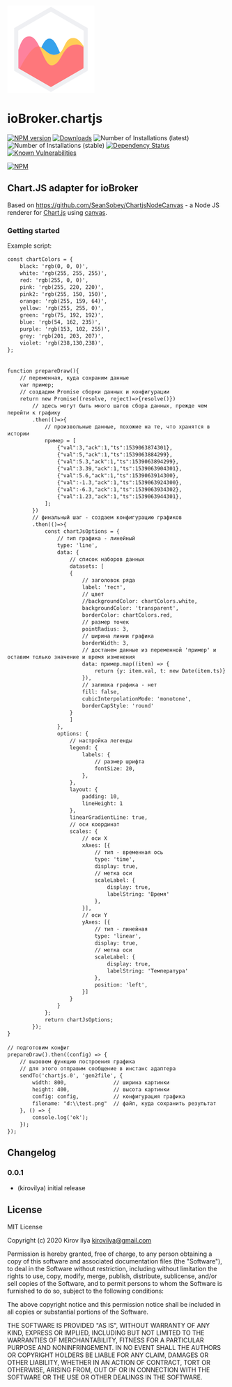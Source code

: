 ![Logo](admin/chartjs.png)
# ioBroker.chartjs

[![NPM version](http://img.shields.io/npm/v/iobroker.chartjs.svg)](https://www.npmjs.com/package/iobroker.chartjs)
[![Downloads](https://img.shields.io/npm/dm/iobroker.chartjs.svg)](https://www.npmjs.com/package/iobroker.chartjs)
![Number of Installations (latest)](http://iobroker.live/badges/chartjs-installed.svg)
![Number of Installations (stable)](http://iobroker.live/badges/chartjs-stable.svg)
[![Dependency Status](https://img.shields.io/david/kirovilya/iobroker.chartjs.svg)](https://david-dm.org/kirovilya/iobroker.chartjs)
[![Known Vulnerabilities](https://snyk.io/test/github/kirovilya/ioBroker.chartjs/badge.svg)](https://snyk.io/test/github/kirovilya/ioBroker.chartjs)

[![NPM](https://nodei.co/npm/iobroker.chartjs.png?downloads=true)](https://nodei.co/npm/iobroker.chartjs/)

## Chart.JS adapter for ioBroker

Based on https://github.com/SeanSobey/ChartjsNodeCanvas - a Node JS renderer for [Chart.js](http://www.chartjs.org) using [canvas](https://github.com/Automattic/node-canvas).

### Getting started

Example script:
```
const chartColors = {
    black: 'rgb(0, 0, 0)',
    white: 'rgb(255, 255, 255)', 
    red: 'rgb(255, 0, 0)',
    pink: 'rgb(255, 220, 220)',
    pink2: 'rgb(255, 150, 150)',
    orange: 'rgb(255, 159, 64)',
    yellow: 'rgb(255, 255, 0)',
    green: 'rgb(75, 192, 192)',
    blue: 'rgb(54, 162, 235)',
    purple: 'rgb(153, 102, 255)',
    grey: 'rgb(201, 203, 207)',
    violet: 'rgb(238,130,238)',
};


function prepareDraw(){
    // переменная, куда сохраним данные
    var пример;
    // создадим Promise сборки данных и конфигурации
    return new Promise((resolve, reject)=>{resolve()})
        // здесь могут быть много шагов сбора данных, прежде чем перейти к графику
        .then(()=>{
            // произвольные данные, похожие на те, что хранятся в истории
            пример = [
                {"val":3,"ack":1,"ts":1539063874301},
                {"val":5,"ack":1,"ts":1539063884299},
                {"val":5.3,"ack":1,"ts":1539063894299},
                {"val":3.39,"ack":1,"ts":1539063904301},
                {"val":5.6,"ack":1,"ts":1539063914300},
                {"val":-1.3,"ack":1,"ts":1539063924300},
                {"val":-6.3,"ack":1,"ts":1539063934302},
                {"val":1.23,"ack":1,"ts":1539063944301},
            ];
        })
        // финальный шаг - создаем конфигурацию графиков
        .then(()=>{
            const chartJsOptions = {
                // тип графика - линейный
                type: 'line',
                data: {
                    // список наборов данных
                    datasets: [
                    {
                        // заголовок ряда 
                        label: 'тест',
                        // цвет
                        //backgroundColor: chartColors.white,
                        backgroundColor: 'transparent',
                        borderColor: chartColors.red,
                        // размер точек
                        pointRadius: 3,
                        // ширина линии графика
                        borderWidth: 3,
                        // достанем данные из переменной 'пример' и оставим только значение и время изменения
                        data: пример.map((item) => {
                            return {y: item.val, t: new Date(item.ts)}
                        }),
                        // заливка графика - нет
                        fill: false,
                        cubicInterpolationMode: 'monotone',
                        borderCapStyle: 'round'
                    }
                    ]
                },
                options: {
                    // настройка легенды
                    legend: {
                        labels: {
                            // размер шрифта
                            fontSize: 20,
                        },
                    },
                    layout: {
                        padding: 10,
                        lineHeight: 1
                    },
                    linearGradientLine: true,
                    // оси координат
                    scales: {
                        // оси X
                        xAxes: [{
                            // тип - временная ось
                            type: 'time',  
                            display: true,
                            // метка оси
                            scaleLabel: {
                                display: true,
                                labelString: 'Время'
                            },
                        }],
                        // оси Y
                        yAxes: [{
                            // тип - линейная
                            type: 'linear',
                            display: true,
                            // метка оси
                            scaleLabel: {
                                display: true,
                                labelString: 'Температура'
                            },
                            position: 'left',
                        }]
                    }
                }
            };
            return chartJsOptions;
        });
}

// подготовим конфиг
prepareDraw().then((config) => {
    // вызовем функцию построения графика
    // для этого отправим сообщение в инстанс адаптера
    sendTo('chartjs.0', 'gen2file', {
        width: 800,               // ширина картинки
        height: 400,              // высота картинки
        config: config,           // конфигурация графика
        filename: "d:\\test.png"  // файл, куда сохранить результат
    }, () => {
        console.log('ok');
    });
});
```

## Changelog

### 0.0.1
* (kirovilya) initial release

## License
MIT License

Copyright (c) 2020 Kirov Ilya <kirovilya@gmail.com>

Permission is hereby granted, free of charge, to any person obtaining a copy
of this software and associated documentation files (the "Software"), to deal
in the Software without restriction, including without limitation the rights
to use, copy, modify, merge, publish, distribute, sublicense, and/or sell
copies of the Software, and to permit persons to whom the Software is
furnished to do so, subject to the following conditions:

The above copyright notice and this permission notice shall be included in all
copies or substantial portions of the Software.

THE SOFTWARE IS PROVIDED "AS IS", WITHOUT WARRANTY OF ANY KIND, EXPRESS OR
IMPLIED, INCLUDING BUT NOT LIMITED TO THE WARRANTIES OF MERCHANTABILITY,
FITNESS FOR A PARTICULAR PURPOSE AND NONINFRINGEMENT. IN NO EVENT SHALL THE
AUTHORS OR COPYRIGHT HOLDERS BE LIABLE FOR ANY CLAIM, DAMAGES OR OTHER
LIABILITY, WHETHER IN AN ACTION OF CONTRACT, TORT OR OTHERWISE, ARISING FROM,
OUT OF OR IN CONNECTION WITH THE SOFTWARE OR THE USE OR OTHER DEALINGS IN THE
SOFTWARE.